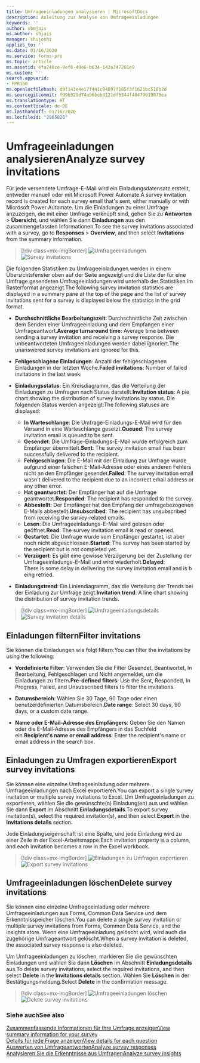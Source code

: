 ```yaml
---
title: Umfrageeinladungen analysieren | MicrosoftDocs
description: Anleitung zur Analyse von Umfrageeinladungen
keywords: ''
author: sbmjais
ms.author: shjais
manager: shujoshi
applies_to: ''
ms.date: 01/16/2020
ms.service: forms-pro
ms.topic: article
ms.assetid: efa240ce-9ef0-40e6-b634-143a347201e9
ms.custom: ''
search.appverid:
- FPR160
ms.openlocfilehash: d9f143e4e17f441c84897f185f3f1621bc518b2d
ms.sourcegitcommit: f99b529d74a96beb8121df5344f40479619875ea
ms.translationtype: HT
ms.contentlocale: de-DE
ms.lasthandoff: 01/16/2020
ms.locfileid: "2965826"
---
```

# <a name="analyze-survey-invitations"></a><span data-ttu-id="b0176-103">Umfrageeinladungen analysieren</span><span class="sxs-lookup"><span data-stu-id="b0176-103">Analyze survey invitations</span></span>

<span data-ttu-id="b0176-104">Für jede versendete Umfrage-E-Mail wird ein Einladungsdatensatz erstellt, entweder manuell oder mit Microsoft Power Automate.</span><span class="sxs-lookup"><span data-stu-id="b0176-104">A survey invitation record is created for each survey email that's sent, either manually or with Microsoft Power Automate.</span></span> <span data-ttu-id="b0176-105">Um die Einladungen zu einer Umfrage anzuzeigen, die mit einer Umfrage verknüpft sind, gehen Sie zu **Antworten** &gt; **Übersicht**, und wählen Sie dann **Einladungen** aus den zusammengefassten Informationen.</span><span class="sxs-lookup"><span data-stu-id="b0176-105">To see the survey invitations associated with a survey, go to **Responses** &gt; **Overview**, and then select **Invitations** from the summary information.</span></span>

> [!div class=mx-imgBorder]
> <span data-ttu-id="b0176-106">![Umfrageeinladungen](media/survey-invites.png "Umfrageeinladungen")</span><span class="sxs-lookup"><span data-stu-id="b0176-106">![Survey invitations](media/survey-invites.png "Survey invitations")</span></span>

<span data-ttu-id="b0176-107">Die folgenden Statistiken zu Umfrageeinladungen werden in einem Übersichtsfenster oben auf der Seite angezeigt und die Liste der für eine Umfrage gesendeten Umfrageeinladungen wird unterhalb der Statistiken im Rasterformat angezeigt.</span><span class="sxs-lookup"><span data-stu-id="b0176-107">The following survey invitation statistics are displayed in a summary pane at the top of the page and the list of survey invitations sent for a survey is displayed below the statistics in the grid format.</span></span>

- <span data-ttu-id="b0176-108">**Durchschnittliche Bearbeitungszeit**: Durchschnittliche Zeit zwischen dem Senden einer Umfrageeinladung und dem Empfangen einer Umfrageantwort.</span><span class="sxs-lookup"><span data-stu-id="b0176-108">**Average turnaround time**: Average time between sending a survey invitation and receiving a survey response.</span></span> <span data-ttu-id="b0176-109">Die unbeantworteten Umfrageeinladungen werden dabei ignoriert.</span><span class="sxs-lookup"><span data-stu-id="b0176-109">The unanswered survey invitations are ignored for this.</span></span>

- <span data-ttu-id="b0176-110">**Fehlgeschlagene Einladungen**: Anzahl der fehlgeschlagenen Einladungen in der letzten Woche.</span><span class="sxs-lookup"><span data-stu-id="b0176-110">**Failed invitations**: Number of failed invitations in the last week.</span></span>

- <span data-ttu-id="b0176-111">**Einladungsstatus**: Ein Kreisdiagramm, das die Verteilung der Einladungen zu Umfragen nach Status darstellt.</span><span class="sxs-lookup"><span data-stu-id="b0176-111">**Invitation status**: A pie chart showing the distribution of survey invitations by status.</span></span> <span data-ttu-id="b0176-112">Die folgenden Status werden angezeigt:</span><span class="sxs-lookup"><span data-stu-id="b0176-112">The following statuses are displayed:</span></span>

  - <span data-ttu-id="b0176-113">**In Warteschlange**: Die Umfrage-Einladungs-E-Mail wird für den Versand in eine Warteschlange gesetzt.</span><span class="sxs-lookup"><span data-stu-id="b0176-113">**Queued**: The survey invitation email is queued to be sent.</span></span>
  - <span data-ttu-id="b0176-114">**Gesendet**: Die Umfrage-Einladungs-E-Mail wurde erfolgreich zum Empfänger übermittelt.</span><span class="sxs-lookup"><span data-stu-id="b0176-114">**Sent**: The survey invitation email has been successfully delivered to the recipient.</span></span>
  - <span data-ttu-id="b0176-115">**Fehlgeschlagen**: Die E-Mail mit der Einladung zur Umfrage wurde aufgrund einer falschen E-Mail-Adresse oder eines anderen Fehlers nicht an den Empfänger gesendet.</span><span class="sxs-lookup"><span data-stu-id="b0176-115">**Failed**: The survey invitation email wasn't delivered to the recipient due to an incorrect email address or any other error.</span></span>
  - <span data-ttu-id="b0176-116">**Hat geantwortet**: Der Empfänger hat auf die Umfrage geantwortet.</span><span class="sxs-lookup"><span data-stu-id="b0176-116">**Responded**: The recipient has responded to the survey.</span></span>
  - <span data-ttu-id="b0176-117">**Abbestellt**: Der Empfänger hat den Empfang der umfragebezogenen E-Mails abbestellt.</span><span class="sxs-lookup"><span data-stu-id="b0176-117">**Unsubscribed**: The recipient has unsubscribed from receiving the survey-related emails.</span></span>
  - <span data-ttu-id="b0176-118">**Lesen**: Die Umfrageeinladungs-E-Mail wird gelesen oder geöffnet.</span><span class="sxs-lookup"><span data-stu-id="b0176-118">**Read**: The survey invitation email is read or opened.</span></span>
  - <span data-ttu-id="b0176-119">**Gestartet**: Die Umfrage wurde vom Empfänger gestartet, ist aber noch nicht abgeschlossen.</span><span class="sxs-lookup"><span data-stu-id="b0176-119">**Started**: The survey has been started by the recipient but is not completed yet.</span></span>
  - <span data-ttu-id="b0176-120">**Verzögert**: Es gibt eine gewisse Verzögerung bei der Zustellung der Umfrageeinladungs-E-Mail und wird wiederholt.</span><span class="sxs-lookup"><span data-stu-id="b0176-120">**Delayed**: There is some delay in delivering the survey invitation email and is being retried.</span></span>

- <span data-ttu-id="b0176-121">**Einladungstrend**: Ein Liniendiagramm, das die Verteilung der Trends bei der Einladung zur Umfrage zeigt.</span><span class="sxs-lookup"><span data-stu-id="b0176-121">**Invitation trend**: A line chart showing the distribution of survey invitation trends.</span></span>

> [!div class=mx-imgBorder]
> <span data-ttu-id="b0176-122">![Umfrageeinladungsdetails](media/survey-invites-details.png "Umfrageeinladungsdetails")</span><span class="sxs-lookup"><span data-stu-id="b0176-122">![Survey invitation details](media/survey-invites-details.png "Survey invitation details")</span></span>

## <a name="filter-invitations"></a><span data-ttu-id="b0176-123">Einladungen filtern</span><span class="sxs-lookup"><span data-stu-id="b0176-123">Filter invitations</span></span>

<span data-ttu-id="b0176-124">Sie können die Einladungen wie folgt filtern:</span><span class="sxs-lookup"><span data-stu-id="b0176-124">You can filter the invitations by using the following:</span></span>

- <span data-ttu-id="b0176-125">**Vordefinierte Filter**: Verwenden Sie die Filter Gesendet, Beantwortet, In Bearbeitung, Fehlgeschlagen und Nicht angemeldet, um die Einladungen zu filtern.</span><span class="sxs-lookup"><span data-stu-id="b0176-125">**Pre-defined filters**: Use the Sent, Responded, In Progress, Failed, and Unsubscribed filters to filter the invitations.</span></span>

- <span data-ttu-id="b0176-126">**Datumsbereich**: Wählen Sie 30 Tage, 90 Tage oder einen benutzerdefinierten Datumsbereich.</span><span class="sxs-lookup"><span data-stu-id="b0176-126">**Date range**: Select 30 days, 90 days, or a custom date range.</span></span>

- <span data-ttu-id="b0176-127">**Name oder E-Mail-Adresse des Empfängers**: Geben Sie den Namen oder die E-Mail-Adresse des Empfängers in das Suchfeld ein.</span><span class="sxs-lookup"><span data-stu-id="b0176-127">**Recipient's name or email address**: Enter the recipient's name or email address in the search box.</span></span>

## <a name="export-survey-invitations"></a><span data-ttu-id="b0176-128">Einladungen zu Umfragen exportieren</span><span class="sxs-lookup"><span data-stu-id="b0176-128">Export survey invitations</span></span>

<span data-ttu-id="b0176-129">Sie können eine einzelne Umfrageeinladung oder mehrere Umfrageeinladungen nach Excel exportieren.</span><span class="sxs-lookup"><span data-stu-id="b0176-129">You can export a single survey invitation or multiple survey invitations to Excel.</span></span> <span data-ttu-id="b0176-130">Um Umfrageeinladungen zu exportieren, wählen Sie die gewünschte(n) Einladung(en) aus und wählen Sie dann **Export** im Abschnitt **Einladungsdetails**.</span><span class="sxs-lookup"><span data-stu-id="b0176-130">To export survey invitation(s), select the required invitation(s), and then select **Export** in the **Invitations details** section.</span></span>

<span data-ttu-id="b0176-131">Jede Einladungseigenschaft ist eine Spalte, und jede Einladung wird zu einer Zeile in der Excel-Arbeitsmappe.</span><span class="sxs-lookup"><span data-stu-id="b0176-131">Each invitation property is a column, and each invitation becomes a row in the Excel workbook.</span></span>

> [!div class=mx-imgBorder]
> <span data-ttu-id="b0176-132">![Einladungen zu Umfragen exportieren](media/export-survey-invite.png "Einladungen zu Umfragen exportieren")</span><span class="sxs-lookup"><span data-stu-id="b0176-132">![Export survey invitations](media/export-survey-invite.png "Export survey invitations")</span></span>

## <a name="delete-survey-invitations"></a><span data-ttu-id="b0176-133">Umfrageeinladungen löschen</span><span class="sxs-lookup"><span data-stu-id="b0176-133">Delete survey invitations</span></span>

<span data-ttu-id="b0176-134">Sie können eine einzelne Umfrageeinladung oder mehrere Umfrageeinladungen aus Forms, Common Data Service und dem Erkenntnisspeicher löschen.</span><span class="sxs-lookup"><span data-stu-id="b0176-134">You can delete a single survey invitation or multiple survey invitations from Forms, Common Data Service, and the insights store.</span></span> <span data-ttu-id="b0176-135">Wenn eine Umfrageeinladung gelöscht wird, wird auch die zugehörige Umfrageantwort gelöscht.</span><span class="sxs-lookup"><span data-stu-id="b0176-135">When a survey invitation is deleted, the associated survey response is also deleted.</span></span>

<span data-ttu-id="b0176-136">Um Umfrageeinladungen zu löschen, markieren Sie die gewünschten Einladungen und wählen Sie dann **Löschen** im Abschnitt **Einladungsdetails** aus.</span><span class="sxs-lookup"><span data-stu-id="b0176-136">To delete survey invitations, select the required invitations, and then select **Delete** in the **Invitations details** section.</span></span> <span data-ttu-id="b0176-137">Wählen Sie **Löschen** in der Bestätigungsmeldung.</span><span class="sxs-lookup"><span data-stu-id="b0176-137">Select **Delete** in the confirmation message.</span></span>

> [!div class=mx-imgBorder]
> <span data-ttu-id="b0176-138">![Umfrageeinladungen löschen](media/delete-survey-invite.png "Umfrageeinladungen löschen")</span><span class="sxs-lookup"><span data-stu-id="b0176-138">![Delete survey invitations](media/delete-survey-invite.png "Delete survey invitations")</span></span>

### <a name="see-also"></a><span data-ttu-id="b0176-139">Siehe auch</span><span class="sxs-lookup"><span data-stu-id="b0176-139">See also</span></span>

[<span data-ttu-id="b0176-140">Zusammenfassende Informationen für Ihre Umfrage anzeigen</span><span class="sxs-lookup"><span data-stu-id="b0176-140">View summary information for your survey</span></span>](view-summary-information.md)<br>
[<span data-ttu-id="b0176-141">Details für jede Frage anzeigen</span><span class="sxs-lookup"><span data-stu-id="b0176-141">View details for each question</span></span>](view-details-each-question.md)<br>
[<span data-ttu-id="b0176-142">Auswerten von Umfrageantworten</span><span class="sxs-lookup"><span data-stu-id="b0176-142">Analyze survey responses</span></span>](analyze-survey-responses.md)<br>
[<span data-ttu-id="b0176-143">Analysieren Sie die Erkenntnisse aus Umfragen</span><span class="sxs-lookup"><span data-stu-id="b0176-143">Analyze survey insights</span></span>](analyze-survey-insights.md)
